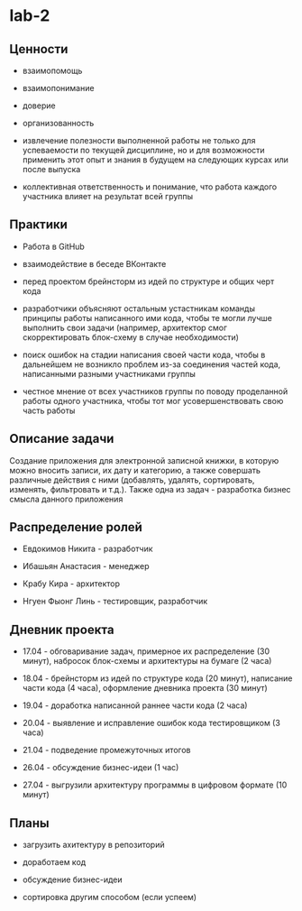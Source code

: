 # lab-2

## Ценности

- взаимопомощь

- взаимопонимание

- доверие

- организованность

- извлечение полезности выполненной работы не только для успеваемости по текущей дисциплине, но и для возможности применить этот опыт и знания в будущем на следующих курсах или после выпуска

- коллективная ответственность и понимание, что работа каждого участника влияет на результат всей группы

## Практики

- Работа в GitHub

- взаимодействие в беседе ВКонтакте

- перед проектом брейнсторм из идей по структуре и общих черт кода

- разработчики объясняют остальным устастникам команды принципы работы написанного ими кода, чтобы те могли лучше выполнить свои задачи (например, архитектор смог скорректировать блок-схему в случае необходимости)

- поиск ошибок на стадии написания своей части кода, чтобы в дальнейшем не возникло проблем из-за соединения частей кода, написанными разными участниками группы

- честное мнение от всех участников группы по поводу проделанной работы одного участника, чтобы тот мог усовершенствовать свою часть работы

## Описание задачи

Создание приложения для электронной записной книжки, в которую можно вносить записи, их дату и категорию, а также совершать различные действия с ними (добавлять, удалять, сортировать, изменять, фильтровать и т.д.). Также одна из задач - разработка бизнес смысла данного приложения

## Распределение ролей

- Евдокимов Никита - разработчик

- Ибашьян Анастасия - менеджер

- Крабу Кира - архитектор

- Нгуен Фыонг Линь - тестировщик, разработчик

## Дневник проекта

- 17.04 - обговаривание задач, примерное их распределение (30 минут), набросок блок-схемы и архитектуры на бумаге (2 часа)

- 18.04 - брейнсторм из идей по структуре кода (20 минут), написание части кода (4 часа), оформление дневника проекта (30 минут)

- 19.04 - доработка написанной раннее части кода (2 часа)

- 20.04 - выявление и исправление ошибок кода тестировщиком (3 часа)

- 21.04 - подведение промежуточных итогов

- 26.04 - обсуждение бизнес-идеи (1 час)

- 27.04 - выгрузили архитектуру программы в цифровом формате (10 минут)

## Планы

- загрузить ахитектуру в репозиторий

- доработаем код

- обсуждение бизнес-идеи

- сортировка другим способом (если успеем)

